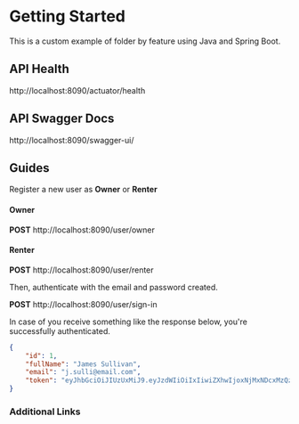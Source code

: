 # Getting Started
This is a custom example of folder by feature using Java and Spring Boot.

## API Health
http://localhost:8090/actuator/health

## API Swagger Docs
http://localhost:8090/swagger-ui/

## Guides

Register a new user as **Owner** or **Renter**

#### Owner
**POST** http://localhost:8090/user/owner

#### Renter
**POST** http://localhost:8090/user/renter

Then, authenticate with the email and password created.

**POST** http://localhost:8090/user/sign-in

In case of you receive something like the response below, you're successfully 
authenticated.

```json
{
    "id": 1,
    "fullName": "James Sullivan",
    "email": "j.sulli@email.com",
    "token": "eyJhbGciOiJIUzUxMiJ9.eyJzdWIiOiIxIiwiZXhwIjoxNjMxNDcxMzQzfQ.PUb0GzqTCHsaZwEOY9XTTf6tsDSTuscGaRB7Sp82cnQaX5vDSyTFvMG3eJ4TdBGITFtF5QkMPRTm84KGLGLUFA"
}
```


### Additional Links



